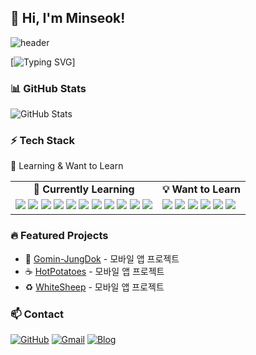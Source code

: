 ## 👋 Hi, I'm Minseok!

![header](https://capsule-render.vercel.app/api?type=waving&color=7FFFD4&height=80&section=header)

[![Typing SVG](https://readme-typing-svg.demolab.com?font=Alkatra&weight=500&size=45&duration=4000&pause=3&color=7FFFD4&center=true&vCenter=true&multiline=true&repeat=true&width=1000&height=100&lines=Welcome+to+Minseok's+GitHub!)]

### 📊 GitHub Stats

![GitHub Stats](https://github-readme-stats.vercel.app/api?username=staralstjr&show_icons=true&theme=dracula)

### ⚡ Tech Stack

🌱 Learning & Want to Learn

<table> <tr> <td align="center"><b>🌱 Currently Learning</b></td> <td align="center"><b>💡 Want to Learn</b></td> </tr> <tr> <td valign="top"> <img src="https://img.shields.io/badge/HTML5-E34F26?style=flat&logo=html5&logoColor=white"/> <img src="https://img.shields.io/badge/CSS3-1572B6?style=flat&logo=css3&logoColor=white"/> <img src="https://img.shields.io/badge/Python-3776AB?style=flat&logo=python&logoColor=white"/> <img src="https://img.shields.io/badge/C-00599C?style=flat&logo=c&logoColor=white"/> <img src="https://img.shields.io/badge/Java-007396?style=flat&logo=java&logoColor=white"/> <img src="https://img.shields.io/badge/Dart-0175C2?style=flat&logo=dart&logoColor=white"/> <img src="https://img.shields.io/badge/Flutter-02569B?style=flat&logo=flutter&logoColor=white"/> <img src="https://img.shields.io/badge/Kotlin-7F52FF?style=flat&logo=kotlin&logoColor=white"/> <img src="https://img.shields.io/badge/Node.js-339933?style=flat&logo=nodedotjs&logoColor=white"/> <img src="https://img.shields.io/badge/GitHub-181717?style=flat&logo=github&logoColor=white"/> <img src="https://img.shields.io/badge/JavaScript-F7DF1E?style=flat&logo=javascript&logoColor=black"/> </td> <td valign="top"> <img src="https://img.shields.io/badge/React-61DAFB?style=flat&logo=react&logoColor=black"/> <img src="https://img.shields.io/badge/React Native-61DAFB?style=flat&logo=react&logoColor=black"/> <img src="https://img.shields.io/badge/Swift-FA7343?style=flat&logo=swift&logoColor=white"/> <img src="https://img.shields.io/badge/Spring-6DB33F?style=flat&logo=spring&logoColor=white"/> <img src="https://img.shields.io/badge/MySQL-4479A1?style=flat&logo=mysql&logoColor=white"/> <img src="https://img.shields.io/badge/AWS-232F3E?style=flat&logo=amazonaws&logoColor=white"/> </td> </tr> </table>

### 🔥 Featured Projects

- 📱 [Gomin-JungDok](https://github.com/SSS-11team/gomin_jungdok-mobile) - 모바일 앱 프로젝트
- ☕️ [HotPotatoes](https://github.com/skhu-Team4/frontend-APP) - 모바일 앱 프로젝트
- ♻️ [WhiteSheep](https://github.com/2025-GDGoC-WhiteSheep/2025-GDGoC-WhiteSheep-Mobile) - 모바일 앱 프로젝트

### 📫 Contact

[![GitHub](https://img.shields.io/badge/GitHub-181717?style=flat&logo=github&logoColor=white)](https://github.com/staralstjr)
[![Gmail](https://img.shields.io/badge/Gmail-D14836?style=flat&logo=gmail&logoColor=white)](mailto:staralstjr@gmail.com)
[![Blog](https://img.shields.io/badge/Blog-03C75A?style=flat&logo=naver&logoColor=white)](https://blog.naver.com/staralstjr)

<!-- color는 원하는 색상 16진수로 지정>

<!--
**staralstjr/staralstjr** is a ✨ _special_ ✨ repository because its `README.md` (this file) appears on your GitHub profile.

Here are some ideas to get you started:

- 🔭 I’m currently working on ...
- 🌱 I’m currently learning ...
- 👯 I’m looking to collaborate on ...
- 🤔 I’m looking for help with ...
- 💬 Ask me about ...
- 📫 How to reach me: ...
- 😄 Pronouns: ...
- ⚡ Fun fact: ...
-->
